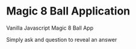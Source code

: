 # Magic 8 Ball Application
Vanilla Javascript Magic 8 Ball App

Simply ask and question to reveal an answer

